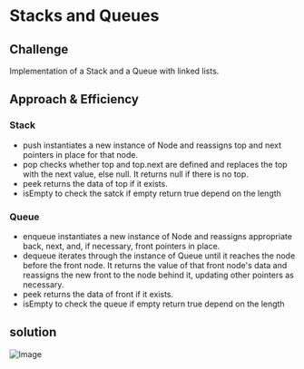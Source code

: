 # Stacks and Queues

## Challenge

Implementation of a Stack and a Queue with linked lists.

## Approach & Efficiency


### Stack

- push instantiates a new instance of Node and reassigns top and next pointers in place for that node. 
- pop checks whether top and top.next are defined and replaces the top with the next value, else null. It returns null if there is no top. 
- peek returns the data of top if it exists. 
- isEmpty to check the satck if empty return true depend on the length

### Queue

- enqueue instantiates a new instance of Node and reassigns appropriate back, next, and, if necessary, front pointers in place. 
- dequeue iterates through the instance of Queue until it reaches the node before the front node. It returns the value of that front node's data and reassigns the new front to the node behind it, updating other pointers as necessary. 
- peek returns the data of front if it exists. 
- isEmpty to check the queue if empty return true depend on the length



## solution
![Image](../../assets/stack&queue.jpg)